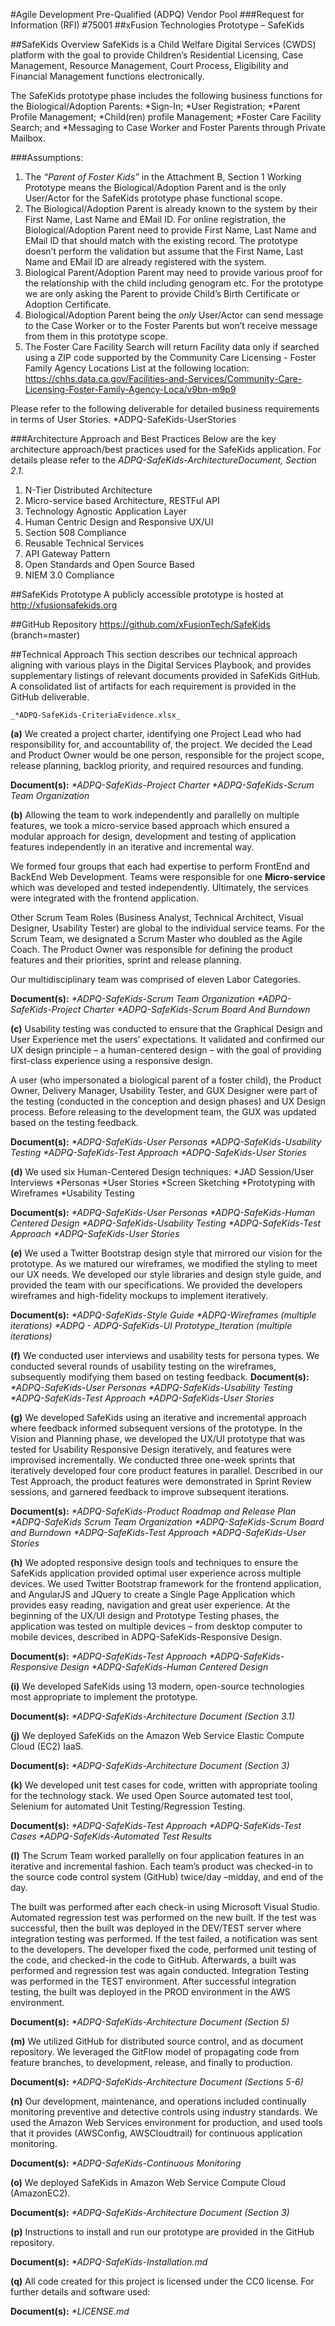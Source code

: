 #Agile Development Pre-Qualified (ADPQ) Vendor Pool
###Request for Information (RFI) #75001
##xFusion Technologies Prototype – SafeKids

##SafeKids Overview
SafeKids is a Child Welfare Digital Services (CWDS) platform with the goal to provide Children’s Residential Licensing, Case Management, Resource Management, Court Process, Eligibility and Financial Management functions electronically. 

The SafeKids prototype phase includes the following business functions for the Biological/Adoption Parents:
*Sign-In;
*User Registration;
*Parent Profile Management;
*Child(ren) profile Management;
*Foster Care Facility Search; and
*Messaging to Case Worker and Foster Parents through Private Mailbox.

###Assumptions:
  1. The *“Parent of Foster Kids”* in the Attachment B, Section 1 Working Prototype means the Biological/Adoption Parent and is the only User/Actor for the SafeKids prototype phase functional scope.
  2. The Biological/Adoption Parent is already known to the system by their First Name, Last Name and EMail ID. For online registration, the Biological/Adoption Parent need to provide First Name, Last Name and EMail ID that should match with the existing record. The prototype doesn’t perform the validation but assume that the First Name, Last Name and EMail ID are already registered with the system.
  3. Biological Parent/Adoption Parent may need to provide various proof for the relationship with the child including genogram etc. For the prototype we are only asking the Parent to provide Child’s Birth Certificate or Adoption Certificate.
  4. Biological/Adoption Parent being the *only* User/Actor can send message to the Case Worker or to the Foster Parents but won’t receive message from them in this prototype scope.
  5. The Foster Care Facility Search will return Facility data only if searched using a ZIP code supported by the Community Care Licensing - Foster Family Agency Locations List at the following location:
https://chhs.data.ca.gov/Facilities-and-Services/Community-Care-Licensing-Foster-Family-Agency-Loca/v9bn-m9p9

Please refer to the following deliverable for detailed business requirements in terms of User Stories.
*ADPQ-SafeKids-UserStories

###Architecture Approach and Best Practices
Below are the key architecture approach/best practices used for the SafeKids application. For details please refer to the *ADPQ-SafeKids-ArchitectureDocument, Section 2.1.*
  1. N-Tier Distributed Architecture 
  2. Micro-service based Architecture, RESTFul API
  3. Technology Agnostic Application Layer
  4. Human Centric Design and Responsive UX/UI
  5. Section 508 Compliance
  6. Reusable Technical Services 
  7. API Gateway Pattern 
  8. Open Standards and Open Source Based 
  9. NIEM 3.0 Compliance 

##SafeKids Prototype
A publicly accessible prototype is hosted at http://xfusionsafekids.org

##GitHub Repository
https://github.com/xFusionTech/SafeKids  (branch=master)

##Technical Approach
This section describes our technical approach aligning with various plays in the Digital Services Playbook, and provides supplementary listings of relevant documents provided in SafeKids GitHub. A consolidated list of artifacts for each requirement is provided in the GitHub deliverable.

    _*ADPQ-SafeKids-CriteriaEvidence.xlsx_

**(a)** We created a project charter, identifying one Project Lead who had responsibility for, and accountability of, the project. We decided the Lead and Product Owner would be one person, responsible for the project scope, release planning, backlog priority, and required resources and funding. 

  **Document(s):**
    _*ADPQ-SafeKids-Project Charter_
    _*ADPQ-SafeKids-Scrum Team Organization_

**(b)** Allowing the team to work independently and parallelly on multiple features, we took a micro-service based approach which ensured a modular approach for design, development and testing of application features independently in an iterative and incremental way.

We formed four groups that each had expertise to perform FrontEnd and BackEnd Web Development. Teams were responsible for one **Micro-service** which was developed and tested independently. Ultimately, the services were integrated with the frontend application. 

Other Scrum Team Roles (Business Analyst, Technical Architect, Visual Designer, Usability Tester) are global to the individual service teams. For the Scrum Team, we designated a Scrum Master who doubled as the Agile Coach. The Product Owner was responsible for defining the product features and their priorities, sprint and release planning.

Our multidisciplinary team was comprised of eleven Labor Categories.

  **Document(s):**
    _*ADPQ-SafeKids-Scrum Team Organization_
    _*ADPQ-SafeKids-Project Charter_
    _*ADPQ-SafeKids-Scrum Board And Burndown_

**(c)** Usability testing was conducted to ensure that the Graphical Design and User Experience met the users’ expectations. It validated and confirmed our UX design principle – a human-centered design – with the goal of providing first-class experience using a responsive design.

A user (who impersonated a biological parent of a foster child), the Product Owner, Delivery Manager, Usability Tester, and GUX Designer were part of the testing (conducted in the conception and design phases) and UX Design process. Before releasing to the development team, the GUX was updated based on the testing feedback.

  **Document(s):**
    _*ADPQ-SafeKids-User Personas_
    _*ADPQ-SafeKids-Usability Testing_
    _*ADPQ-SafeKids-Test Approach_
    _*ADPQ-SafeKids-User Stories_

**(d)** We used six Human-Centered Design techniques:
    *JAD Session/User Interviews
    *Personas
    *User Stories
    *Screen Sketching
    *Prototyping with Wireframes
    *Usability Testing

  **Document(s):**
    _*ADPQ-SafeKids-User Personas_
    _*ADPQ-SafeKids-Human Centered Design_
    _*ADPQ-SafeKids-Usability Testing_
    _*ADPQ-SafeKids-Test Approach_
    _*ADPQ-SafeKids-User Stories_

**(e)** We used a Twitter Bootstrap design style that mirrored our vision for the prototype. As we matured our wireframes, we modified the styling to meet our UX needs. We developed our style libraries and design style guide, and provided the team with our specifications. We provided the developers wireframes and high-fidelity mockups to implement iteratively.

  **Document(s):**
    _*ADPQ-SafeKids-Style Guide_
    _*ADPQ-Wireframes (multiple iterations)_
    _*ADPQ - ADPQ-SafeKids-UI Prototype_Iteration (multiple iterations)_

**(f)** We conducted user interviews and usability tests for persona types. We conducted several rounds of usability testing on the wireframes, subsequently modifying them based on testing feedback.
  **Document(s):**
    _*ADPQ-SafeKids-User Personas_
    _*ADPQ-SafeKids-Usability Testing_
    _*ADPQ-SafeKids-Test Approach_
    _*ADPQ-SafeKids-User Stories_ 

**(g)** We developed SafeKids using an iterative and incremental approach where feedback informed subsequent versions of the prototype. In the Vision and Planning phase, we developed the UX/UI prototype that was tested for Usability Responsive Design iteratively, and features were improvised incrementally. We conducted three one-week sprints that iteratively developed four core product features in parallel. Described in our Test Approach, the product features were demonstrated in Sprint Review sessions, and garnered feedback to improve subsequent iterations.

  **Document(s):**
    _*ADPQ-SafeKids-Product Roadmap and Release Plan_
    _*ADPQ-SafeKids Scrum Team Organization_
    _*ADPQ-SafeKids-Scrum Board and Burndown_
    _*ADPQ-SafeKids-Test Approach_
    _*ADPQ-SafeKids-User Stories_ 

**(h)** We adopted responsive design tools and techniques to ensure the SafeKids application provided optimal user experience across multiple devices. We used Twitter Bootstrap framework for the frontend application, and AngularJS and JQuery to create a Single Page Application which provides easy reading, navigation and great user experience. At the beginning of the UX/UI design and Prototype Testing phases, the application was tested on multiple devices – from desktop computer to mobile devices, described in ADPQ-SafeKids-Responsive Design.

  **Document(s):**
    _*ADPQ-SafeKids-Test Approach_
    _*ADPQ-SafeKids-Responsive Design_
    _*ADPQ-SafeKids-Human Centered Design_  

**(i)** We developed SafeKids using 13 modern, open-source technologies most appropriate to implement the prototype.

  **Document(s):**
    _*ADPQ-SafeKids-Architecture Document (Section 3.1)_

**(j)** We deployed SafeKids on the Amazon Web Service Elastic Compute Cloud (EC2) IaaS.

  **Document(s):**
    _*ADPQ-SafeKids-Architecture Document (Section 3)_

**(k)** We developed unit test cases for code, written with appropriate tooling for the technology stack. We used Open Source automated test tool, Selenium for automated Unit Testing/Regression Testing. 

  **Document(s):**
    _*ADPQ-SafeKids-Test Approach_
    _*ADPQ-SafeKids-Test Cases_
    _*ADPQ-SafeKids-Automated Test Results_

**(l)** The Scrum Team worked parallelly on four application features in an iterative and incremental fashion. Each team’s product was checked-in to the source code control system (GitHub) twice/day –midday, and end of the day.

The built was performed after each check-in using Microsoft Visual Studio. Automated regression test was performed on the new built. If the test was successful, then the built was deployed in the DEV/TEST server where integration testing was performed. If the test failed, a notification was sent to the developers. The developer fixed the code, performed unit testing of the code, and checked-in the code to GitHub. Afterwards, a built was performed and regression test was again conducted. Integration Testing was performed in the TEST environment. After successful integration testing, the built was deployed in the PROD environment in the AWS environment.

  **Document(s):**
    _*ADPQ-SafeKids-Architecture Document (Section 5)_

**(m)** We utilized GitHub for distributed source control, and as document repository. We leveraged the GitFlow model of propagating code from feature branches, to development, release, and finally to production. 

  **Document(s):**
    _*ADPQ-SafeKids-Architecture Document (Sections 5-6)_

**(n)** Our development, maintenance, and operations included continually monitoring preventive and detective controls using industry standards. We used the Amazon Web Services environment for production, and used tools that it provides (AWSConfig, AWSCloudtrail) for continuous application monitoring.

  **Document(s):**
    _*ADPQ-SafeKids-Continuous Monitoring_

**(o)** We deployed SafeKids in Amazon Web Service Compute Cloud (AmazonEC2).

  **Document(s):**
    _*ADPQ-SafeKids-Architecture Document (Section 3)_

**(p)** Instructions to install and run our prototype are provided in the GitHub repository.

  **Document(s):**
    _*ADPQ-SafeKids-Installation.md_

**(q)** All code created for this project is licensed under the CC0 license. For further details and software used:

  **Document(s):**
    _*LICENSE.md_
